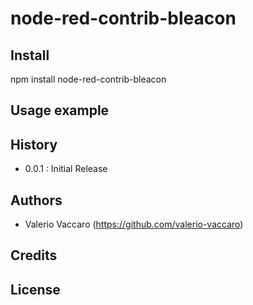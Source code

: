 # node-red-contrib-bleacon

## Install

npm install node-red-contrib-bleacon

## Usage example


## History

- 0.0.1 : Initial Release


## Authors

* Valerio Vaccaro (https://github.com/valerio-vaccaro)


## Credits




## License